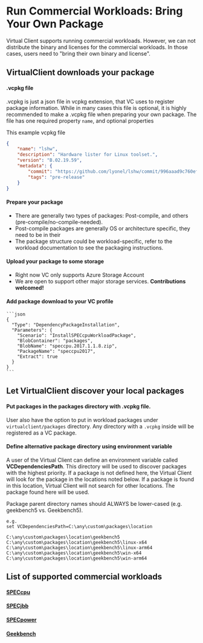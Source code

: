 ﻿---
id: commercial-workload
sidebar_position: 4
---

# Run Commercial Workloads: Bring Your Own Package
Virtual Client supports running commercial workloads. However, we can not distribute the binary and licenses for the commercial workloads. In those cases, users need to "bring their own binary and license".

## VirtualClient downloads your package
#### .vcpkg file
.vcpkg is just a json file in vcpkg extension, that VC uses to register package information. While in many cases this file is optional, it is highly recommended to make a .vcpkg file when preparing your own package. The file has one required property `name`, and optional properties

This example vcpkg file 
```json
{
    "name": "lshw",
    "description": "Hardware lister for Linux toolset.",
    "version": "B.02.19.59",
    "metadata": {
        "commit": "https://github.com/lyonel/lshw/commit/996aaad9c760efa6b6ffef8518999ec226af049a",
        "tags": "pre-release"
    }
}
```


#### Prepare your package
- There are generally two types of packages: Post-compile, and others (pre-compile/no-compile-needed).
- Post-compile packages are generally OS or architecture specific, they need to be in their 
- The package structure could be workload-specific, refer to the workload documentation to see the packaging instructions.

#### Upload your package to some storage
- Right now VC only supports Azure Storage Account
- We are open to support other major storage services. **Contributions welcomed!**

#### Add package download to your VC profile

    ```json
    {
      "Type": "DependencyPackageInstallation",
      "Parameters": {
        "Scenario": "InstallSPECcpuWorkloadPackage",
        "BlobContainer": "packages",
        "BlobName": "speccpu.2017.1.1.8.zip",
        "PackageName": "speccpu2017",
        "Extract": true
      }
    }
    ```

## Let VirtualClient discover your local packages

#### Put packages in the packages directory with .vcpkg file.
User also have the option to put in workload packages under `virtualclient/packages` directory. Any directory with a `.vcpkg` inside will be registered as a VC package.

#### Define alternative package directory using environment variable
A user of the Virtual Client can define an environment variable called **VCDependenciesPath**. This directory will be used
  to discover packages with the highest priority. If a package is not defined here, the Virtual Client will look for the package in the 
  locations noted below. If a package is found in this location, Virtual Client will not search for other locations. The package found
  here will be used.


  Package parent directory names should ALWAYS be lower-cased (e.g. geekbench5 vs. Geekbench5).

  ```
  e.g.
  set VCDependenciesPath=C:\any\custom\packages\location

  C:\any\custom\packages\location\geekbench5
  C:\any\custom\packages\location\geekbench5\linux-x64
  C:\any\custom\packages\location\geekbench5\linux-arm64
  C:\any\custom\packages\location\geekbench5\win-x64
  C:\any\custom\packages\location\geekbench5\win-arm64
  ```

## List of supported commercial workloads

#### [SPECcpu](../../workloads/speccpu/speccpu.md)
#### [SPECjbb](../../workloads/specjbb/specjbb.md)
#### [SPECpower](../../workloads/specpower/specpower.md)
#### [Geekbench](../../workloads/geekbench/geekbench.md)

